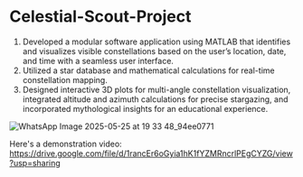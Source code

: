 # Celestial-Scout-Project
1. Developed a modular software application using MATLAB that identifies and visualizes visible constellations based on the user’s location, date, and time with a seamless user interface.
2. Utilized a star database and mathematical calculations for real-time constellation mapping.
3. Designed interactive 3D plots for multi-angle constellation visualization, integrated altitude and azimuth calculations for precise stargazing, and incorporated mythological insights for an educational experience.

![WhatsApp Image 2025-05-25 at 19 33 48_94ee0771](https://github.com/user-attachments/assets/ff25a199-f130-4884-a9ea-96cdc1d29494)

Here's a demonstration video:
https://drive.google.com/file/d/1rancEr6oGyia1hK1fYZMRncrlPEgCYZG/view?usp=sharing
